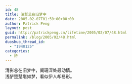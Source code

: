 ```yaml
---
id: 48
title: 清影总在旧梦中
date: 2005-02-07T01:50:00+00:00
author: Patrick Peng
layout: post
guid: http://patrickpeng.cn/lifetime/2005/02/07/48.html
permalink: /blog/2005/02/48.html
duoshuo_thread_id:
  - "1940125"
categories:
  - 詩
---
```

<p>清影总在旧梦中，阑珊深处最动情。    <br />浅酽楚楚堪如梦，看似伊人却易形。</p>